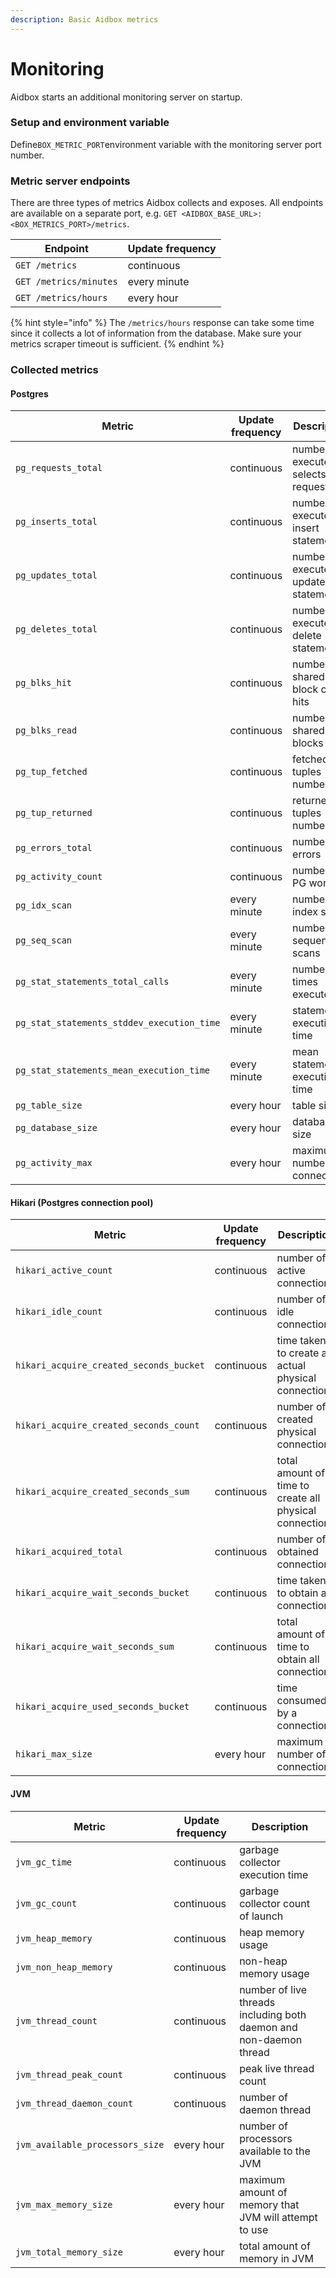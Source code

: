 ```yaml
---
description: Basic Aidbox metrics
---
```


# Monitoring

Aidbox starts an additional monitoring server on startup.

### Setup and environment variable

Define`BOX_METRIC_PORT`environment variable with the monitoring server port number.

### Metric server endpoints

There are three types of metrics Aidbox collects and exposes. All endpoints are available on a separate port, e.g. `GET <AIDBOX_BASE_URL>:<BOX_METRICS_PORT>/metrics`.

| Endpoint               | Update frequency |
| ---------------------- | ---------------- |
| `GET /metrics`         | continuous       |
| `GET /metrics/minutes` | every minute     |
| `GET /metrics/hours`   | every hour       |

{% hint style="info" %}
The `/metrics/hours` response can take some time since it collects a lot of information from the database. Make sure your metrics scraper timeout is sufficient.
{% endhint %}

### Collected metrics

#### Postgres

| Metric | Update frequency | Description |
| - | - | - |
| `pg_requests_total` | continuous | number of executed selects requests |
| `pg_inserts_total` | continuous | number of executed insert statements |
| `pg_updates_total` | continuous | number of executed update statements |
| `pg_deletes_total` | continuous | number of executed delete statements |
| `pg_blks_hit` | continuous | number of shared block cache hits |
| `pg_blks_read` | continuous | number of shared blocks read |
| `pg_tup_fetched` | continuous | fetched tuples number |
| `pg_tup_returned` | continuous | returned tuples number |
| `pg_errors_total` | continuous | number of errors |
| `pg_activity_count` | continuous | number of PG workers |
| `pg_idx_scan` | every minute | number of index scans |
| `pg_seq_scan` | every minute | number of sequential scans |
| `pg_stat_statements_total_calls` | every minute | number of times executed |
| `pg_stat_statements_stddev_execution_time` | every minute | statement execution time |
| `pg_stat_statements_mean_execution_time` | every minute | mean statement execution time |
| `pg_table_size` | every hour | table size |
| `pg_database_size` | every hour | database size |
| `pg_activity_max` | every hour | maximum number of connections |

#### Hikari (Postgres connection pool)

| Metric | Update frequency | Description |
| - | - | - |
| `hikari_active_count` | continuous | number of active connections |
| `hikari_idle_count` | continuous | number of idle connections |
| `hikari_acquire_created_seconds_bucket` | continuous | time taken to create an actual physical connection |
| `hikari_acquire_created_seconds_count` | continuous | number of created physical connections |
| `hikari_acquire_created_seconds_sum` | continuous | total amount of time to create all physical connections |
| `hikari_acquired_total` | continuous | number of obtained connections |
| `hikari_acquire_wait_seconds_bucket` | continuous | time taken to obtain a connection |
| `hikari_acquire_wait_seconds_sum` | continuous | total amount of time to obtain all connections |
| `hikari_acquire_used_seconds_bucket` | continuous | time consumed by a connection |
| `hikari_max_size` | every hour | maximum number of connections |

#### JVM

| Metric | Update frequency | Description |
| - | - | - |
| `jvm_gc_time` | continuous | garbage collector execution time |
| `jvm_gc_count` | continuous | garbage collector count of launch |
| `jvm_heap_memory` | continuous | heap memory usage |
| `jvm_non_heap_memory` | continuous | non-heap memory usage |
| `jvm_thread_count` | continuous | number of live threads including both daemon and non-daemon thread |
| `jvm_thread_peak_count` | continuous | peak live thread count |
| `jvm_thread_daemon_count` | continuous | number of daemon thread |
| `jvm_available_processors_size` | every hour | number of processors available to the JVM |
| `jvm_max_memory_size` | every hour | maximum amount of memory that JVM will attempt to use |
| `jvm_total_memory_size` | every hour | total amount of memory in JVM |
